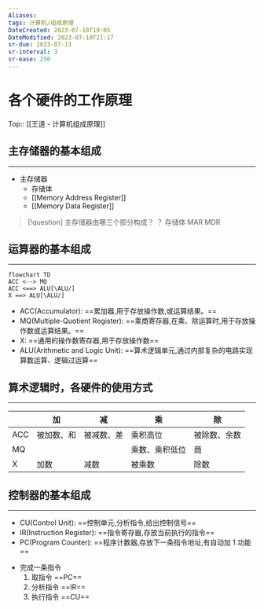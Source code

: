 ```yaml
---
Aliases: 
tags: 计算机/组成原理 
DateCreated: 2023-07-10T19:05
DateModified: 2023-07-10T21:17
sr-due: 2023-07-13
sr-interval: 3
sr-ease: 250
---
```

# 各个硬件的工作原理
Top:: [[王道 - 计算机组成原理]]

## 主存储器的基本组成
---
- 主存储器
	- 存储体
	- [[Memory Address Register]]
	- [[Memory Data Register]]

> [!question] 主存储器由哪三个部分构成？
？
> 存储体
> MAR
> MDR

## 运算器的基本组成
---

```mermaid
flowchart TD
ACC <--> MQ
ACC <==> ALU[\ALU/]
X ==> ALU[\ALU/]
```

- ACC(Accumulator): ==累加器,用于存放操作数,或运算结果。==
- MQ(Multiple-Quotient Register): ==乘商寄存器,在乘、除运算时,用于存放操作数或运算结果。==
- X: ==通用的操作数寄存器,用于存放操作数==
- ALU(Arithmetic and Logic Unit): ==算术逻辑单元,通过内部复杂的电路实现算数运算、逻辑过运算==
<!--SR:!2023-07-13,3,250!2023-07-13,3,250!2023-07-13,3,250!2023-07-13,3,250-->

## 算术逻辑时，各硬件的使用方式
---

|     | 加         | 减         | 乘             | 除           |
| --- | ---------- | ---------- | -------------- | ------------ |
| ACC | 被加数、和 | 被减数、差 | 乘积高位       | 被除数、余数 |
| MQ  |            |            | 乘数、乘积低位 | 商           |
| X   | 加数       | 减数       | 被乘数         | 除数         |

## 控制器的基本组成
---
- CU(Control Unit): ==控制单元,分析指令,给出控制信号==
- IR(Instruction Register): ==指令寄存器,存放当前执行的指令==
- PC(Program Counter): ==程序计数器,存放下一条指令地址,有自动加 1 功能==
<!--SR:!2023-07-13,3,250!2023-08-16,23,250!2023-07-13,3,250-->

- 完成一条指令
	1. 取指令 ==PC==
	2. 分析指令 ==IR==
	3. 执行指令 ==CU==
<!--SR:!2023-08-17,24,270!2023-07-13,3,250!2023-07-13,3,250-->
